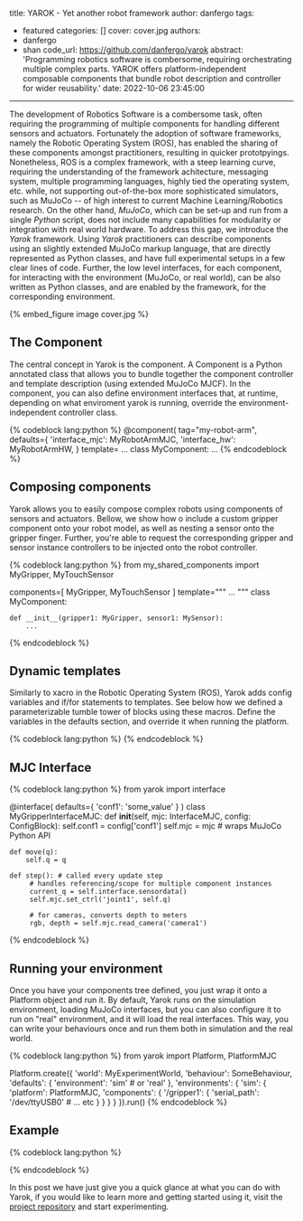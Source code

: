 title: YAROK - Yet another robot framework
author: danfergo
tags:
  - featured
categories: []
cover: cover.jpg
authors:
  - danfergo
  - shan
code_url: https://github.com/danfergo/yarok
abstract: 'Programming robotics software is combersome, requiring orchestrating multiple complex parts. YAROK offers platform-independent composable components that bundle robot description and controller for wider reusability.'
date: 2022-10-06 23:45:00
---

The development of Robotics Software is a combersome task, often requiring the programming of multiple components for handling different sensors and actuators. Fortunately the adoption of software frameworks, namely the Robotic Operating System (ROS), has enabled the sharing of these components amongst practitioners, resulting in quicker prototpyings. Nonetheless, ROS is a complex framework, with a steep learning curve, requiring the understanding of the framework achitecture, messaging system, multiple programming languages, highly tied the operating system, etc. while, not supporting out-of-the-box more sophisticated simulators, such as MuJoCo -- of high interest to current Machine Learning/Robotics research. On the other hand, *MuJoCo*, which can be set-up and run from a single *Python* script, does not include many capabilities for modularity or integration with real world hardware. To address this gap, we introduce the *Yarok* framework. Using *Yarok* practitioners can describe components using an slightly extended MuJoCo markup language, that are directly represented as Python classes, and have full experimental setups in a few clear lines of code. Further, the low level interfaces, for each component, for interacting with the environment (MuJoCo, or real world), can be also written as Python classes, and are enabled by the framework, for the corresponding environment.  

{% embed_figure image cover.jpg %}



## The Component

The central concept in Yarok is the component. A Component is a Python annotated class that allows you to bundle together the component controller and template description (using extended MuJoCo MJCF). In the component, you can also define environment interfaces that, at runtime, depending on what enviroment yarok is running, override the environment-independent controller class.

{% codeblock lang:python %}
@component(
    tag="my-robot-arm",
    defaults={
        'interface_mjc': MyRobotArmMJC,
        'interface_hw': MyRobotArmHW,
    }
    template= ...
class MyComponent:
        ...
{% endcodeblock %}


## Composing components
Yarok allows you to easily compose complex robots using components of sensors and actuators. Bellow, we show how o include a custom gripper component onto your robot model, as well as nesting a sensor onto the gripper finger. Further, you're able to request the corresponding gripper and sensor instance controllers to be injected onto the robot controller. 

{% codeblock lang:python %}
from my_shared_components import MyGripper, MyTouchSensor

components=[
    MyGripper, MyTouchSensor
]
template="""
    <my-gripper name="gripper1">
        <my-sensor name="sensor1" parent="finger1_tip"></my-sensor>
    </my-gripper>
    ...
"""
class MyComponent:

    def __init__(gripper1: MyGripper, sensor1: MySensor):
        ...
{% endcodeblock %}


## Dynamic templates

Similarly to xacro in the Robotic Operating System (ROS), Yarok adds config variables and if/for statements to templates. See below how we defined a parameterizable tumble tower of blocks using these macros. Define the variables in the defaults section, and override it when running the platform.

{% codeblock lang:python %}
<for each='range(rows)' as='z'>
    <for each='range(cols)' as='x'>
        <body pos="
            ${0.5 + 0.082*x if z % 2 == 0 else 0.58}
            ${0.48 if z % 2 == 0 else 0.4 + 0.082*x}
            ${0.061*z}"
            euler="0 0 ${0 if z % 2 == 0 else 1.57}">
            <freejoint/>
            <geom class='tt-block'/>
        </body>
    </for>
</for>
{% endcodeblock %}

## MJC Interface


{% codeblock lang:python %}
from yarok import interface

@interface(
    defaults={
        'conf1': 'some_value'
    }
)
class MyGripperInterfaceMJC:
    def __init__(self, mjc: InterfaceMJC, config: ConfigBlock):
        self.conf1 = config['conf1'] 
        self.mjc = mjc # wraps MuJoCo Python API

    def move(q):
        self.q = q

    def step(): # called every update step
         # handles referencing/scope for multiple component instances
         current_q = self.interface.sensordata()
         self.mjc.set_ctrl('joint1', self.q)
        
         # for cameras, converts depth to meters
         rgb, depth = self.mjc.read_camera('camera1')

{% endcodeblock %}

## Running your environment

Once you have your components tree defined, you just wrap it onto a Platform object and run it. By default, Yarok runs on the simulation environment, loading MuJoCo interfaces, but you can also configure it to run on "real" environment, and it will load the real interfaces. This way, you can write your behaviours once and run them both in simulation and the real world. 

{% codeblock lang:python %}
from yarok import Platform, PlatformMJC

Platform.create({
    'world': MyExperimentWorld,
    'behaviour': SomeBehaviour,
    'defaults': {
        'environment': 'sim' # or 'real'
    },
    'environments': {
       'sim': {
            'platform': PlatformMJC,
            'components': {
                 '/gripper1': {
                     'serial_path': '/dev/ttyUSB0' 
                      # ... etc
                 }
            }
        }
    }
}).run()
{% endcodeblock %}

## Example
{% codeblock lang:python %}
<body euler="0 0 1.57" pos="-0.15 0.4 0.3">
    <ur5e name='arm'>
       <robotiq-2f85 name="gripper" parent="ee_link"> 
          <body parent="right_tip"
                pos="0.02 -0.017 0.053" 
                xyaxes="0 -1 0 1 0 0">
                <geltip name="left_geltip"/>
           </body>
           <body parent="left_tip"
                 pos="-0.02 -0.017 0.053" 
                 xyaxes="0 1 0 -1 0 0">
                <geltip name="right_geltip"/>
            </body>
        </robotiq-2f85> 
    </ur5e> 
</body>
{% endcodeblock %}

In this post we have just give you a quick glance at what you can do with Yarok, if you would like to learn more and getting started using it, visit the [project repository](https://github.com/danfergo/yarok) and start experimenting.